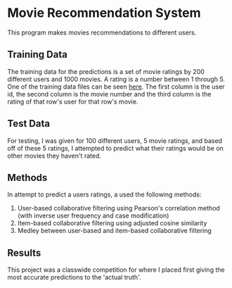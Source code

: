 # Movie Recommendation System

This program makes movies recommendations to different users.

## Training Data
The training data for the predictions is a set of movie ratings by 200 different users and 1000 movies. A rating is a number between 1 through 5. One of the training data files can be seen [here](https://github.com/kvelcich/Movie-Recommendation-System/blob/master/text/test20.txt). The first column is the user id, the second column is the movie number and the third column is the rating of that row's user for that row's movie.

## Test Data
For testing, I was given for 100 different users, 5 movie ratings, and based off of these 5 ratings, I attempted to predict what their ratings would be on other movies they haven't rated.

## Methods
In attempt to predict a users ratings, a used the following methods:
1. User-based collaborative filtering using Pearson's correlation method (with inverse user frequency and case modification)
2. Item-based collaborative filtering using adjusted cosine similarity
3. Medley between user-based and item-based collaborative filtering

## Results
This project was a classwide competition for where I placed first giving the most accurate predictions to the 'actual truth'.
